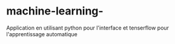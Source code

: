 # machine-learning-
 Application en utilisant python pour l'interface et tenserflow pour l'apprentissage automatique

